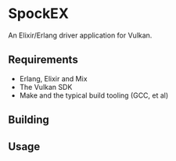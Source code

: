 # SpockEX

An Elixir/Erlang driver application for Vulkan.

## Requirements

* Erlang, Elixir and Mix
* The Vulkan SDK
* Make and the typical build tooling (GCC, et al)

## Building

## Usage
